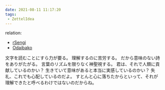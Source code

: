 ```yaml
---
date: 2021-08-11 11:17:20
tags:
 - ZettelIdea
---
```

relation:
 - [rSengi](../Novels/NovelClean/ナカリア/設定/登場人物/語録/千喜録.md)
 - [Odaibako](../Novels/NovelClean/ナカリア/プロット/お題箱.md)

文字を読むことにすら力が要る。
理解するのに苦労する。
だから意味のない詩をありがたがる。
言葉のリズムを限りなく神聖視する。
君は、それで人類に貢献しているのかい？
生きていて意味があると本当に実感しているのかい？
失礼、これでも心配しているのだよ。
すとんと心に落ちたからといって、それが理解できたと呼べるわけではないのだからね。
